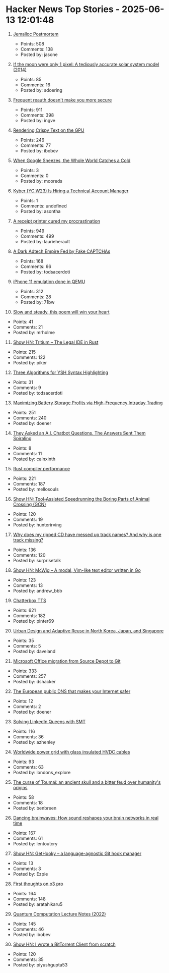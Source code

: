 # Hacker News Top Stories - 2025-06-13 12:01:48

1. [Jemalloc Postmortem](https://jasone.github.io/2025/06/12/jemalloc-postmortem/)
   - Points: 508
   - Comments: 138
   - Posted by: jasone

2. [If the moon were only 1 pixel: A tediously accurate solar system model (2014)](https://joshworth.com/dev/pixelspace/pixelspace_solarsystem.html)
   - Points: 85
   - Comments: 16
   - Posted by: sdoering

3. [Frequent reauth doesn't make you more secure](https://tailscale.com/blog/frequent-reath-security)
   - Points: 911
   - Comments: 398
   - Posted by: ingve

4. [Rendering Crispy Text on the GPU](https://osor.io/text)
   - Points: 246
   - Comments: 77
   - Posted by: ibobev

5. [When Google Sneezes, the Whole World Catches a Cold](https://forgecode.dev/blog/gcp-cloudflare-anthropic-outage/)
   - Points: 3
   - Comments: 0
   - Posted by: mooreds

6. [Kyber (YC W23) Is Hiring a Technical Account Manager](https://www.ycombinator.com/companies/kyber/jobs/5kSq3Jd-technical-account-manager-tam)
   - Points: 1
   - Comments: undefined
   - Posted by: asontha

7. [A receipt printer cured my procrastination](https://www.laurieherault.com/articles/a-thermal-receipt-printer-cured-my-procrastination)
   - Points: 949
   - Comments: 499
   - Posted by: laurieherault

8. [A Dark Adtech Empire Fed by Fake CAPTCHAs](https://krebsonsecurity.com/2025/06/inside-a-dark-adtech-empire-fed-by-fake-captchas/)
   - Points: 168
   - Comments: 66
   - Posted by: todsacerdoti

9. [iPhone 11 emulation done in QEMU](https://github.com/ChefKissInc/QEMUAppleSilicon)
   - Points: 312
   - Comments: 28
   - Posted by: 71bw

10. [Slow and steady, this poem will win your heart](https://www.nytimes.com/interactive/2025/06/12/books/kay-ryan-turtle-poem.html)
   - Points: 41
   - Comments: 21
   - Posted by: mrholme

11. [Show HN: Tritium – The Legal IDE in Rust](https://tritium.legal/preview)
   - Points: 215
   - Comments: 122
   - Posted by: piker

12. [Three Algorithms for YSH Syntax Highlighting](https://github.com/oils-for-unix/oils.vim/blob/main/doc/algorithms.md)
   - Points: 31
   - Comments: 9
   - Posted by: todsacerdoti

13. [Maximizing Battery Storage Profits via High-Frequency Intraday Trading](https://arxiv.org/abs/2504.06932)
   - Points: 251
   - Comments: 240
   - Posted by: doener

14. [They Asked an A.I. Chatbot Questions. The Answers Sent Them Spiraling](https://www.nytimes.com/2025/06/13/technology/chatgpt-ai-chatbots-conspiracies.html)
   - Points: 8
   - Comments: 11
   - Posted by: cainxinth

15. [Rust compiler performance](https://kobzol.github.io/rust/rustc/2025/06/09/why-doesnt-rust-care-more-about-compiler-performance.html)
   - Points: 221
   - Comments: 187
   - Posted by: mellosouls

16. [Show HN: Tool-Assisted Speedrunning the Boring Parts of Animal Crossing (GCN)](https://github.com/hunterirving/pico-crossing)
   - Points: 120
   - Comments: 19
   - Posted by: hunterirving

17. [Why does my ripped CD have messed up track names? And why is one track missing?](https://www.akpain.net/blog/inside-a-cd/)
   - Points: 136
   - Comments: 120
   - Posted by: surprisetalk

18. [Show HN: McWig – A modal, Vim-like text editor written in Go](https://github.com/firstrow/mcwig)
   - Points: 123
   - Comments: 13
   - Posted by: andrew_bbb

19. [Chatterbox TTS](https://github.com/resemble-ai/chatterbox)
   - Points: 621
   - Comments: 182
   - Posted by: pinter69

20. [Urban Design and Adaptive Reuse in North Korea, Japan, and Singapore](https://www.governance.fyi/p/adaptive-reuse-across-asia-singapores)
   - Points: 35
   - Comments: 5
   - Posted by: daveland

21. [Microsoft Office migration from Source Depot to Git](https://danielsada.tech/blog/carreer-part-7-how-office-moved-to-git-and-i-loved-devex/)
   - Points: 333
   - Comments: 257
   - Posted by: dshacker

22. [The European public DNS that makes your Internet safer](https://www.dns0.eu)
   - Points: 12
   - Comments: 2
   - Posted by: doener

23. [Solving LinkedIn Queens with SMT](https://buttondown.com/hillelwayne/archive/solving-linkedin-queens-with-smt/)
   - Points: 116
   - Comments: 36
   - Posted by: azhenley

24. [Worldwide power grid with glass insulated HVDC cables](https://omattos.com/2025/06/12/glass-hvdc-cables.html)
   - Points: 93
   - Comments: 63
   - Posted by: londons_explore

25. [The curse of Toumaï: an ancient skull and a bitter feud over humanity's origins](https://www.theguardian.com/science/2025/may/27/the-curse-of-toumai-ancient-skull-disputed-femur-feud-humanity-origins)
   - Points: 58
   - Comments: 18
   - Posted by: benbreen

26. [Dancing brainwaves: How sound reshapes your brain networks in real time](https://www.sciencedaily.com/releases/2025/06/250602155001.htm)
   - Points: 167
   - Comments: 61
   - Posted by: lentoutcry

27. [Show HN: GetHooky – a language-agnostic Git hook manager](https://ezpieco.github.io/GetHooky/)
   - Points: 13
   - Comments: 3
   - Posted by: Ezpie

28. [First thoughts on o3 pro](https://www.latent.space/p/o3-pro)
   - Points: 164
   - Comments: 148
   - Posted by: aratahikaru5

29. [Quantum Computation Lecture Notes (2022)](https://math.mit.edu/~shor/435-LN/)
   - Points: 145
   - Comments: 46
   - Posted by: ibobev

30. [Show HN: I wrote a BitTorrent Client from scratch](https://github.com/piyushgupta53/go-torrent-client)
   - Points: 120
   - Comments: 35
   - Posted by: piyushgupta53

